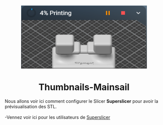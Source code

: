 
<p align="center">
  <img width="400" height="200" src="https://github.com/Eloura74/Thumbnails-Mainsail/blob/main/thumbnails.png">
</p>


<h1 align="center">Thumbnails-Mainsail</h1>

Nous allons voir ici comment configurer le Slicer **Superslicer** pour avoir la prévisualisation des STL.
<br>
<br>
-Vennez voir ici pour les utilisateurs de [Superslicer](https://github.com/Eloura74/Thumbnails-Mainsail/blob/main/Superslicer.md)

